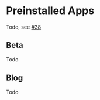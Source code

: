 # Preinstalled Apps

Todo, see [#38](https://github.com/jayfk/cookiecutter-saas/issues/38)

## Beta

Todo

## Blog

Todo
